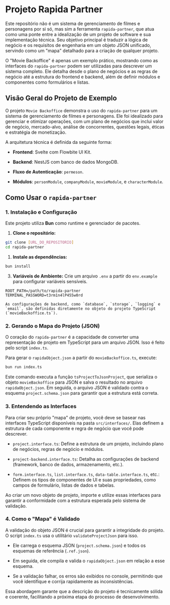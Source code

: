 # Projeto Rapida Partner

Este repositório não é um sistema de gerenciamento de filmes e personagens por si só, mas sim a ferramenta `rapida-partner`, que atua como uma ponte entre a idealização de um projeto de software e sua implementação técnica. Seu objetivo principal é traduzir a lógica de negócio e os requisitos de engenharia em um objeto JSON unificado, servindo como um "mapa" detalhado para a criação de qualquer projeto.

O "Movie Backoffice" é apenas um exemplo prático, mostrando como as interfaces do `rapida-partner` podem ser utilizadas para descrever um sistema completo. Ele detalha desde o plano de negócios e as regras de negócio até a estrutura do frontend e backend, além de definir módulos e componentes como formulários e listas.

## Visão Geral do Projeto de Exemplo

O projeto `Movie Backoffice` demonstra o uso do `rapida-partner` para um sistema de gerenciamento de filmes e personagens. Ele foi idealizado para gerenciar e otimizar operações, com um plano de negócios que inclui valor de negócio, mercado-alvo, análise de concorrentes, questões legais, éticas e estratégia de monetização.

A arquitetura técnica é definida da seguinte forma:

- **Frontend**: Svelte com Flowbite UI Kit.
    
- **Backend**: NestJS com banco de dados MongoDB.
    
- **Fluxo de Autenticação**: `permeson`.
    
- **Módulos**: `personModule`, `companyModule`, `movieModule`, e `characterModule`.
    

## Como Usar o `rapida-partner`

### 1. Instalação e Configuração

Este projeto utiliza **Bun** como runtime e gerenciador de pacotes.

1. **Clone o repositório:**
   
```bash
git clone [URL_DO_REPOSITORIO]
cd rapida-partner
```
    
1. **Instale as dependências:**
```bash
bun install
```

3. **Variáveis de Ambiente:** Crie um arquivo `.env` a partir do `env.example` para configurar variáveis sensíveis.
```
ROOT_PATH=/path/to/rapida-partner
TERMINAL_PASSWORD=t3rm1n4lP455w0rd
```
    
    As configurações de backend, como `database`, `storage`, `logging` e `email`, são definidas diretamente no objeto do projeto TypeScript (`movieBackoffice.ts`).
    

### 2. Gerando o Mapa do Projeto (JSON)

O coração do `rapida-partner` é a capacidade de converter uma representação de projeto em TypeScript para um arquivo JSON. Isso é feito pelo script `index.ts`.

Para gerar o `rapidaObject.json` a partir do `movieBackoffice.ts`, execute:

```bash
bun run index.ts
```

Este comando executa a função `tsProjectToJsonProject`, que serializa o objeto `movieBackoffice` para JSON e salva o resultado no arquivo `rapidaObject.json`. Em seguida, o arquivo JSON é validado contra o esquema `project.schema.json` para garantir que a estrutura está correta.

### 3. Entendendo as Interfaces

Para criar seu próprio "mapa" de projeto, você deve se basear nas interfaces TypeScript disponíveis na pasta `src/interfaces/`. Elas definem a estrutura de cada componente e regra de negócio que você pode descrever.

- `project.interface.ts`: Define a estrutura de um projeto, incluindo plano de negócios, regras de negócio e módulos.
    
- `project-backend.interface.ts`: Detalha as configurações de backend (framework, banco de dados, armazenamento, etc.).
    
- `form.interface.ts`, `list.interface.ts`, `data-table.interface.ts`, etc.: Definem os tipos de componentes de UI e suas propriedades, como campos de formulário, listas de dados e tabelas.
    

Ao criar um novo objeto de projeto, importe e utilize essas interfaces para garantir a conformidade com a estrutura esperada pelo sistema de validação.

### 4. Como o "Mapa" é Validado

A validação do objeto JSON é crucial para garantir a integridade do projeto. O script `index.ts` usa o utilitário `validateProjectJson` para isso.

- Ele carrega o esquema JSON (`project.schema.json`) e todos os esquemas de referência (`.ref.json`).
    
- Em seguida, ele compila e valida o `rapidaObject.json` em relação a esse esquema.
    
- Se a validação falhar, os erros são exibidos no console, permitindo que você identifique e corrija rapidamente as inconsistências.
    

Essa abordagem garante que a descrição do projeto é tecnicamente sólida e coerente, facilitando a próxima etapa do processo de desenvolvimento.